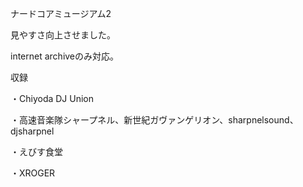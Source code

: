 ナードコアミュージアム2

見やすさ向上させました。

internet archiveのみ対応。

収録

・Chiyoda DJ Union

・高速音楽隊シャープネル、新世紀ガヴァンゲリオン、sharpnelsound、djsharpnel

・えびす食堂

・XROGER
